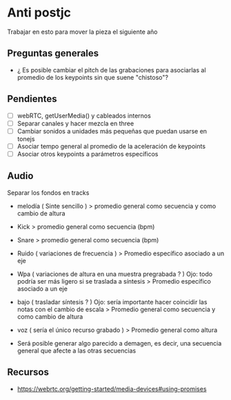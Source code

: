 # Anti postjc 

Trabajar en esto para mover la pieza el siguiente año 

## Preguntas generales

- ¿ Es posible cambiar el pitch de las grabaciones para asociarlas al promedio de los keypoints sin que suene "chistoso"? 

## Pendientes

- [ ] webRTC, getUserMedia() y cableados internos
- [ ] Separar canales y hacer mezcla en three 
- [ ] Cambiar sonidos a unidades más pequeñas que puedan usarse en tonejs
- [ ] Asociar tempo general al promedio de la aceleración de keypoints
- [ ] Asociar otros keypoints a parámetros específicos 

## Audio

Separar los fondos en tracks

- melodía ( Sinte sencillo ) > promedio general como secuencia y como cambio de altura 
- Kick > promedio general como secuencia (bpm) 
- Snare > promedio general como secuencia (bpm)  
- Ruido ( variaciones de frecuencia ) > Promedio específico asociado a un eje 
- Wpa ( variaciones de altura en una muestra pregrabada ? ) Ojo: todo podría ser más ligero si se traslada a síntesis > Promedio específico asociado a un eje  
- bajo ( trasladar síntesis ? ) Ojo: sería importante hacer coincidir las notas con el cambio de escala > Promedio general como secuencia y como cambio de altura

- voz ( sería el único recurso grabado ) > Promedio general como altura  

- Será posible generar algo parecido a demagen, es decir, una secuencia general que afecte a las otras secuencias 

## Recursos

- https://webrtc.org/getting-started/media-devices#using-promises